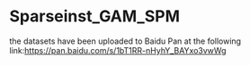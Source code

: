 # Sparseinst_GAM_SPM
the datasets have been uploaded to Baidu Pan at the following link:https://pan.baidu.com/s/1bT1RR-nHyhY_BAYxo3vwWg
